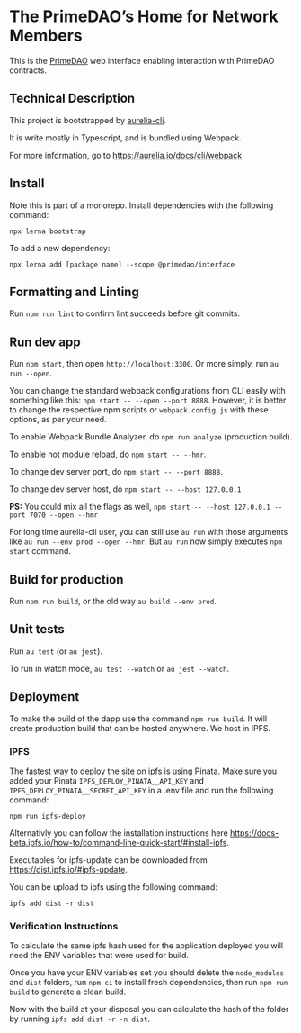 # The PrimeDAO’s Home for Network Members

This is the [PrimeDAO](primedao.eth.link) web interface enabling interaction with PrimeDAO contracts.

## Technical Description

This project is bootstrapped by [aurelia-cli](https://github.com/aurelia/cli).

It is write mostly in Typescript, and is bundled using Webpack.

For more information, go to https://aurelia.io/docs/cli/webpack

## Install
Note this is part of a monorepo.  Install dependencies with the following command:
```
npx lerna bootstrap
```

To add a new dependency:

```
npx lerna add [package name] --scope @primedao/interface
```

## Formatting and Linting

Run `npm run lint` to confirm lint succeeds before git commits.

## Run dev app

Run `npm start`, then open `http://localhost:3300`. Or more simply, run `au run --open`.

You can change the standard webpack configurations from CLI easily with something like this: `npm start -- --open --port 8888`. However, it is better to change the respective npm scripts or `webpack.config.js` with these options, as per your need.

To enable Webpack Bundle Analyzer, do `npm run analyze` (production build).

To enable hot module reload, do `npm start -- --hmr`.

To change dev server port, do `npm start -- --port 8888`.

To change dev server host, do `npm start -- --host 127.0.0.1`

**PS:** You could mix all the flags as well, `npm start -- --host 127.0.0.1 --port 7070 --open --hmr`

For long time aurelia-cli user, you can still use `au run` with those arguments like `au run --env prod --open --hmr`. But `au run` now simply executes `npm start` command.

## Build for production

Run `npm run build`, or the old way `au build --env prod`.

## Unit tests

Run `au test` (or `au jest`).

To run in watch mode, `au test --watch` or `au jest --watch`.

## Deployment

To make the build of the dapp use the command `npm run build`. It will create production build that can be hosted anywhere. We host in IPFS.

### IPFS

The fastest way to deploy the site on ipfs is using Pinata. Make sure you added your Pinata `IPFS_DEPLOY_PINATA__API_KEY` and `IPFS_DEPLOY_PINATA__SECRET_API_KEY` in a .env file and run the following command:

```
npm run ipfs-deploy
```

Alternativly you can follow the installation instructions here https://docs-beta.ipfs.io/how-to/command-line-quick-start/#install-ipfs.

Executables for ipfs-update can be downloaded from https://dist.ipfs.io/#ipfs-update.

You can be upload to ipfs using the following command:
```
ipfs add dist -r dist
```

### Verification Instructions

To calculate the same ipfs hash used for the application deployed you will need the ENV variables that were used for build.

Once you have your ENV variables set you should delete the `node_modules` and `dist` folders, run `npm ci` to install fresh dependencies, then run `npm run build` to generate a clean build.

Now with the build at your disposal you can calculate the hash of the folder by running `ipfs add dist -r -n dist`.
